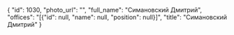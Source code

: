 {
    "id": 1030,
    "photo_url": "",
    "full_name": "Симановский Дмитрий",
    "offices": "[{\"id\": null, \"name\": null, \"position\": null}]",
    "title": "Симановский Дмитрий"
}